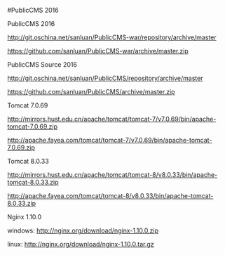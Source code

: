 #PublicCMS 2016

PublicCMS 2016

http://git.oschina.net/sanluan/PublicCMS-war/repository/archive/master

https://github.com/sanluan/PublicCMS-war/archive/master.zip

PublicCMS Source 2016

http://git.oschina.net/sanluan/PublicCMS/repository/archive/master

https://github.com/sanluan/PublicCMS/archive/master.zip

Tomcat 7.0.69

http://mirrors.hust.edu.cn/apache/tomcat/tomcat-7/v7.0.69/bin/apache-tomcat-7.0.69.zip

http://apache.fayea.com/tomcat/tomcat-7/v7.0.69/bin/apache-tomcat-7.0.69.zip

Tomcat 8.0.33

http://mirrors.hust.edu.cn/apache/tomcat/tomcat-8/v8.0.33/bin/apache-tomcat-8.0.33.zip

http://apache.fayea.com/tomcat/tomcat-8/v8.0.33/bin/apache-tomcat-8.0.33.zip

Nginx 1.10.0

windows: http://nginx.org/download/nginx-1.10.0.zip

linux: http://nginx.org/download/nginx-1.10.0.tar.gz